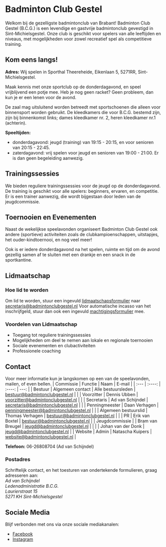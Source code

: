 # Badminton Club Gestel

Welkom bij de gezelligste badmintonclub van Brabant! Badminton Club Gestel (B.C.G.) is een levendige en gastvrije badmintonclub gevestigd in Sint-Michielsgestel. Onze club is geschikt voor spelers van alle leeftijden en niveaus, met mogelijkheden voor zowel recreatief spel als competitieve training.

## Kom eens langs!
**Adres:** Wij spelen in Sporthal Theereheide, Eikenlaan 5, 5271RR, Sint-Michielsgestel.

Maak kennis met onze sportclub op de donderdagavond, en speel vrijblijvend een potje mee. Heb je nog geen racket? Geen probleem, dan kun je er een lenen voor de avond. 

De zaal mag uitsluitend worden betreedt met sportschoenen die alleen voor binnensport worden gebruikt. De kleedkamers die voor B.C.G. bestemd zijn, zijn bij binnenkomst links; dames kleedkamer nr. 2, heren kleedkamer nr.1 (achterin).

**Speeltijden:**
- donderdagavond: jeugd (training) van 19:15 - 20:15, en voor senioren van 20:15 - 22:45.
- zaterdagavond: vrij spelen voor jeugd en senioren van 19:00 - 21:00. Er is dan geen begeleiding aanwezig.

## Trainingssessies
We bieden reguliere trainingssessies voor de jeugd op de donderdagavond. De training is geschikt voor alle spelers: beginners, ervaren, en competitie. Er is een trainer aanwezig, die wordt bijgestaan door leden van de jeugdcommissie.

## Toernooien en Evenementen
Naast de wekelijkse speelavonden organiseert Badminton Club Gestel ook andere (sportieve) activiteiten zoals de clubkampioenschappen, uitstapjes, het ouder-kindtoernooi, en nog veel meer! 

Ook is er iedere donderdagavond na het spelen, ruimte en tijd om de avond gezellig samen af te sluiten met een drankje en een snack in de sportkantine.

## Lidmaatschap
### Hoe lid te worden
Om lid te worden, stuur een ingevuld [lidmaatschapsformulier](../files/bcg.pdf) naar secretaris@badmintonclubgestel.nl
Voor automatische incasso van het inschrijfgeld, stuur dan ook een ingevuld [machtigingsformulier]() mee.

### Voordelen van Lidmaatschap
- Toegang tot reguliere trainingssessies
- Mogelijkheden om deel te nemen aan lokale en regionale toernooien
- Sociale evenementen en clubactiviteiten
- Professionele coaching

## Contact
Voor meer informatie kun je langskomen op een van de speelavonden, mailen, of even bellen.
| Commissie | Functie | Naam | E-mail |
| :--- | :----: | :----: | ---: |
| Bestuur               | Algemeen contact      | Alle bestuursleden       | bestuur@badmintonclubgestel.nl        |
|                       | Voorzitter            | Dennis Ubben             | voorzitter@badmintonclubgestel.nl     |
|                       | Secretaris            | Ad van Schijndel         | secretaris@badmintonclubgestel.nl     |
|                       | Penningmeester        | Daan Verhagen            | penningmeester@badmintonclubgestel.nl |
|                       | Algemeen bestuurslid  | Thomas Verhagen          | bestuur@badmintonclubgestel.nl        |
|                       | PR                    | Erik van Boxtel          | bestuur@badmintonclubgestel.nl        |
| Jeugdcommissie        |                       | Bram van Breugel         | jeugd@badmintonclubgestel.nl          |
|                       |                       | Johan van der Donk       | jeugd@badmintonclubgestel.nl          |
| Website               | Admin                 | Natascha Kuipers         | website@badmintonclubgestel.nl        |

**Telefoon:** 06-26808704 (Ad van Schijndel)

### Postadres
Schriftelijk contact, en het toesturen van ondertekende formulieren, graag adresseren aan:  
*Ad van Schijndel*  
*Ledenadministratie B.C.G.*  
*Laurierstraat 15*  
*5271 KH Sint-Michielsgestel*

## Sociale Media
Blijf verbonden met ons via onze sociale mediakanalen:
- [Facebook](https://www.facebook.com/badmintonclubbcg)
- [Instagram](https://instagram.com/badmintonclubgestel)

